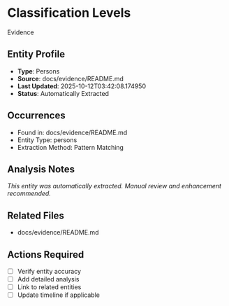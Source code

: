 # Classification Levels

Evidence

## Entity Profile
- **Type**: Persons
- **Source**: docs/evidence/README.md
- **Last Updated**: 2025-10-12T03:42:08.174950
- **Status**: Automatically Extracted

## Occurrences
- Found in: docs/evidence/README.md
- Entity Type: persons
- Extraction Method: Pattern Matching

## Analysis Notes
*This entity was automatically extracted. Manual review and enhancement recommended.*

## Related Files
- docs/evidence/README.md

## Actions Required
- [ ] Verify entity accuracy
- [ ] Add detailed analysis
- [ ] Link to related entities
- [ ] Update timeline if applicable

